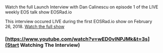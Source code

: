 Watch the full Launch Interview with Dan Calinescu on episode 1 of the LIVE weekly EOS talk show EOSRad.io

This interview occured LIVE during the first EOSRad.io show on February 26, 2018. [Watch the full show ](https://youtu.be/YjHif6k3Ys4)

### [https://www.youtube.com/watch?v=wED0vlNPJMk&t=3s](Start Watching The Interview)
